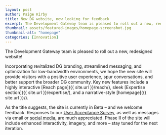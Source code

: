 ```yaml
---
layout: post
author: Paige Kirby
title: New DG website, now looking for feedback
excerpt: The Development Gateway team is pleased to roll out a new, redesigned website! Incorporating revitalized DG branding, streamlined messaging, and optimization for low-bandwidth environments...
thumbnail: assets/featured-images/homepage-screenshot.jpg
thumbnail-alt: "homepage"
categories: [Innovation]
---
```


The Development Gateway team is pleased to roll out a new, redesigned website!

Incorporating revitalized DG branding, streamlined messaging, and optimization for low-bandwidth environments, we hope the new site will provide visitors with a positive user experience, spur conversations, and better support the broader DG community. Key new features include a highly interactive [Reach page]({{ site.url }}/reach/), sleek [Expertise section]({{ site.url }}/expertise/), and a narrative-style [homepage]({{ site.url }}/).

As the title suggests, the site is currently in Beta – and we welcome feedback. Responses to our [User Acceptance Survey](https://docs.google.com/a/developmentgateway.org/forms/d/1U5NaYjvMkmROAWwQFHETUZAqjfqvuvowiCXRkDGkYX4/viewform), as well as messages via email or [social media](http://twitter.com/dgateway), are much appreciated. Phase II of the site will include enhanced interactivity, imagery, and more – stay tuned for the next iteration.
